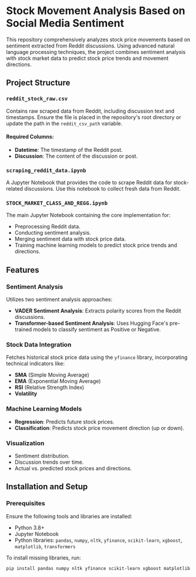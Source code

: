 # Stock Movement Analysis Based on Social Media Sentiment

This repository comprehensively analyzes stock price movements based on sentiment extracted from Reddit discussions. Using advanced natural language processing techniques, the project combines sentiment analysis with stock market data to predict stock price trends and movement directions.

## Project Structure

### `reddit_stock_raw.csv`
Contains raw scraped data from Reddit, including discussion text and timestamps. Ensure the file is placed in the repository's root directory or update the path in the `reddit_csv_path` variable.

#### Required Columns:
- **Datetime**: The timestamp of the Reddit post.
- **Discussion**: The content of the discussion or post.

### `scraping_reddit_data.ipynb`
A Jupyter Notebook that provides the code to scrape Reddit data for stock-related discussions. Use this notebook to collect fresh data from Reddit.

### `STOCK_MARKET_CLASS_AND_REGG.ipynb`
The main Jupyter Notebook containing the core implementation for:
- Preprocessing Reddit data.
- Conducting sentiment analysis.
- Merging sentiment data with stock price data.
- Training machine learning models to predict stock price trends and directions.

## Features

### Sentiment Analysis
Utilizes two sentiment analysis approaches:
- **VADER Sentiment Analysis**: Extracts polarity scores from the Reddit discussions.
- **Transformer-based Sentiment Analysis**: Uses Hugging Face's pre-trained models to classify sentiment as Positive or Negative.

### Stock Data Integration
Fetches historical stock price data using the `yfinance` library, incorporating technical indicators like:
- **SMA** (Simple Moving Average)
- **EMA** (Exponential Moving Average)
- **RSI** (Relative Strength Index)
- **Volatility**

### Machine Learning Models
- **Regression**: Predicts future stock prices.
- **Classification**: Predicts stock price movement direction (up or down).

### Visualization
- Sentiment distribution.
- Discussion trends over time.
- Actual vs. predicted stock prices and directions.

## Installation and Setup

### Prerequisites
Ensure the following tools and libraries are installed:
- Python 3.8+
- Jupyter Notebook
- Python libraries: `pandas`, `numpy`, `nltk`, `yfinance`, `scikit-learn`, `xgboost`, `matplotlib`, `transformers`

To install missing libraries, run:
```bash
pip install pandas numpy nltk yfinance scikit-learn xgboost matplotlib transformers
